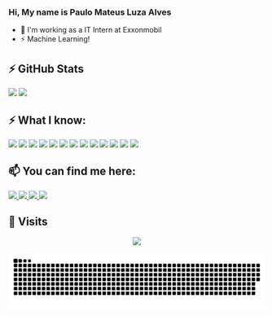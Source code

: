 ### Hi, My name is Paulo Mateus Luza Alves

- 🔭 I'm working as a IT Intern at Exxonmobil
- ⚡ Machine Learning!

## ⚡ GitHub Stats
<div>
  <img height="174em" width="auto" src="https://github-readme-stats.vercel.app/api?username=TTeuZ&show_icons=true&theme=radical&include_all_commits=true&count_private=true" />
  <img height="174em" width="auto" src="https://github-readme-stats.vercel.app/api/top-langs/?username=TTeuZ&layout=compact&langs_count=6&theme=radical&count_private=true" />
</div>

## ⚡ What I know: 
<div>
  <img src="https://img.shields.io/badge/Markdown-000000?style=for-the-badge&logo=markdown&logoColor=white" />
  <img src="https://img.shields.io/badge/Bootstrap-563D7C?style=for-the-badge&logo=bootstrap&logoColor=white" />
  <img src="https://img.shields.io/badge/HTML5-E34F26?style=for-the-badge&logo=html5&logoColor=white" />
  <img src="https://img.shields.io/badge/CSS3-1572B6?style=for-the-badge&logo=css3&logoColor=white" />
  <img src="https://img.shields.io/badge/JavaScript-323330?style=for-the-badge&logo=javascript&logoColor=F7DF1E" />
  <img src="https://img.shields.io/badge/TypeScript-007ACC?style=for-the-badge&logo=typescript&logoColor=white" />
  <img src="https://img.shields.io/badge/MySQL-00000F?style=for-the-badge&logo=mysql&logoColor=white" />
  <img src="https://img.shields.io/badge/Vue.js-35495E?style=for-the-badge&logo=vue.js&logoColor=4FC08D" />
  <img src="https://img.shields.io/badge/Python-14354C?style=for-the-badge&logo=python&logoColor=white" />
  <img src="https://img.shields.io/badge/C-00599C?style=for-the-badge&logo=c&logoColor=white" />
  <img src="https://img.shields.io/badge/C%2B%2B-00599C?style=for-the-badge&logo=c%2B%2B&logoColor=white" />
  <img src="https://img.shields.io/badge/Java-ED8B00?style=for-the-badge&logo=openjdk&logoColor=white" />
  <img src="https://img.shields.io/badge/Spring-6DB33F?style=for-the-badge&logo=spring&logoColor=white" />
</div>

## 📫 You can find me here:

<div>
  <a href="https://www.linkedin.com/in/paulo-mateus-luza-alves-69a73a162/" target="_blank">
    <img src="https://img.shields.io/badge/LinkedIn-0077B5?style=for-the-badge&logo=linkedin&logoColor=white" />
  </a>
  <a href="https://www.instagram.com/paulo_mla/" target="_blank">
    <img src="https://img.shields.io/badge/Instagram-E4405F?style=for-the-badge&logo=instagram&logoColor=white" />
  </a>
  <a href="https://www.facebook.com/paulomateus.luzaalves/" target="_blank">
    <img src="https://img.shields.io/badge/Facebook-1877F2?style=for-the-badge&logo=facebook&logoColor=white" />
  </a>
  <a href="https://gitlab.com/TTeuZ" target="_blank">
    <img src="https://img.shields.io/badge/GitLab-330F63?style=for-the-badge&logo=gitlab&logoColor=white" />
  </a>
</div>
<p align="center"> 
  
## 👯 Visits
 <p align="center"> 
   <img src="https://profile-counter.glitch.me/TTeuZ/count.svg" />
 </p>
</p>

![Snake animation](https://github.com/TTeuZ/TTeuZ/blob/output/github-contribution-grid-snake.svg)

<!--
**TTeuZ/TTeuZ** is a ✨ _special_ ✨ repository because its `README.md` (this file) appears on your GitHub profile.

Here are some ideas to get you started:

- 🔭 I’m currently working on ...
- 🌱 I’m currently learning ...
- 👯 I’m looking to collaborate on ...
- 🤔 I’m looking for help with ...
- 💬 Ask me about ...
- 📫 How to reach me: ...
- 😄 Pronouns: ...
- ⚡ Fun fact: ...
-->
